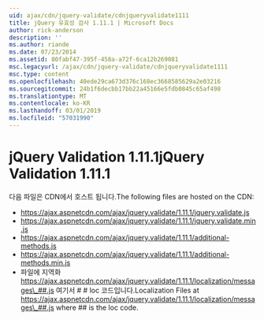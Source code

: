 ```yaml
---
uid: ajax/cdn/jquery-validate/cdnjqueryvalidate1111
title: jQuery 유효성 검사 1.11.1 | Microsoft Docs
author: rick-anderson
description: ''
ms.author: riande
ms.date: 07/23/2014
ms.assetid: 80fabf47-395f-458a-a72f-6ca12b269081
msc.legacyurl: /ajax/cdn/jquery-validate/cdnjqueryvalidate1111
msc.type: content
ms.openlocfilehash: 40ede29ca673d376c168ec3668585629a2e03216
ms.sourcegitcommit: 24b1f6decbb17bb22a45166e5fdb0845c65af498
ms.translationtype: MT
ms.contentlocale: ko-KR
ms.lasthandoff: 03/01/2019
ms.locfileid: "57031990"
---
```

<a name="jquery-validation-1111"></a><span data-ttu-id="8027c-102">jQuery Validation 1.11.1</span><span class="sxs-lookup"><span data-stu-id="8027c-102">jQuery Validation 1.11.1</span></span>
====================
<span data-ttu-id="8027c-103">다음 파일은 CDN에서 호스트 됩니다.</span><span class="sxs-lookup"><span data-stu-id="8027c-103">The following files are hosted on the CDN:</span></span>

- https://ajax.aspnetcdn.com/ajax/jquery.validate/1.11.1/jquery.validate.js
- https://ajax.aspnetcdn.com/ajax/jquery.validate/1.11.1/jquery.validate.min.js
- https://ajax.aspnetcdn.com/ajax/jquery.validate/1.11.1/additional-methods.js
- https://ajax.aspnetcdn.com/ajax/jquery.validate/1.11.1/additional-methods.min.js
- <span data-ttu-id="8027c-104">파일에 지역화 https://ajax.aspnetcdn.com/ajax/jquery.validate/1.11.1/localization/messages\_##.js 여기서 # # loc 코드입니다.</span><span class="sxs-lookup"><span data-stu-id="8027c-104">Localization Files at https://ajax.aspnetcdn.com/ajax/jquery.validate/1.11.1/localization/messages\_##.js where ## is the loc code.</span></span>
